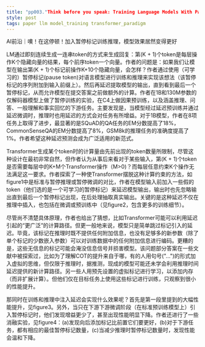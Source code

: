 ```yaml
---
title: "pp003."Think before you speak: Training Language Models With Pause Tokens
style: post
tags: paper llm model_training transformer_paradigm
---
```


AI前沿｜噢！在这停顿！加入暂停标记训练推理，模型效果居然变得更好

LM通过即刻连续生成一连串token的方式来生成回复：第(K + 1)个token是每层操作K个隐藏向量的结果，每个前序token一个向量。作者的问题是：如果我们让模型在输出第(K + 1)个标记前操作K+10个隐藏向量，会怎样？作者通过使用（可学习的）暂停标记(pause token)对语言模型进行训练和推理来实现该想法（该暂停标记的序列附加到输入前缀上）。然后再延迟提取模型的输出，直到看到最后一个暂停标记，从而允许模型在提交答案之前做额外的计算。作者在1B和130M参数的仅解码器模型上做了暂停训练的实验，在C4上做因果预训练，以及涵盖推理、问答、一般理解和事实回忆的下游任务。主要发现是，当模型经过延迟预训练并通过延迟微调时，推理时也用延迟的方式会对任务有所增益。对于1B模型，作者在8项任务上取得了进步，最显著的是SQuAD的QA任务的EM分数提高了18%，CommonSenseQA的EM分数提高了8%，GSM8k的推理任务的准确度提高了1%。作者希望这种延迟预测会成为广泛适用的新范式。

Transformer生成某个token时的计算量由先前出现的token数量所限制，尽管这种设计在最初非常自然，但作者认为从事后来看对于某些输入，第(K + 1)个token是否需要每层中的K+M个Transformer操作（M>0)？而每层任意约束K个操作无法满足这一要求。作者探索了一种使Transformer摆脱这种计算约束的方法，如figure1中是标准与暂停推理或暂停微调的对比，作者在模型输入前加入一些假的token（他们选的是一个可学习的暂停标记<pause>）来延迟模型输出，输出时也先忽略输出直到最后一个暂停标记出现，在后处理抽取真实输出。关键的是这种延迟不仅在推理中插入，也包括在微调或预训练中（见figure2，包含更多的训练细节）。

尽管尚不清楚具体原理，作者也给出了猜想，比如Transformer可能可以利用延迟引起的“更广泛”的计算路径。但更一般地来说，模型只是简单跳过<pause>标记引入的延迟。毕竟，该标记在推理时既不提供任何附加信息，也没有足够多的新参数（除了单个<pause>标记的少数嵌入参数）可以对训练数据中的任何附加信息进行编码。更糟的是，这些无信息的标记可能会淹没信息信号并损害模型。该问题部分答案在一些文献中被探索过，比如为了理解COT的提升来自于哪，有的人用句号("...")的形式加入虚拟的思维，但仅限于推理时，据推测，现成的模型可能还未学会利用推理时间延迟提供的新计算路径。另一些人用预先设置的虚拟标记进行学习，以添加内存（而非扩展计算）。但他们仅在目标任务上使用这些标记进行训练，只观察到很小的性能提升。

那同时在训练和推理中注入延迟会实现什么效果呢？首先是第一段里提到的大幅性能提升，见figure3。另外，当只在下游下游微调阶段（在标准预训练模型上）引入暂停标记时，他们发现增益更少了，甚至出现性能明显下降。作者还进行了一些消融实验，见figure4：(a)发现向后添加标记比前置它们要更好，(b)对于下游任务，都有相应的最佳暂停标记数量，(c)当减少推理时暂停标记数量时，发现性能会温和下降。
